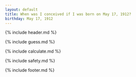 ```yaml
---
layout: default
title: When was I conceived if I was born on May 17, 1912?
birthday: May 17, 1912
---
```


{% include header.md %}

{% include guess.md %}

{% include calculate.md %}

{% include safety.md %}

{% include footer.md %}



